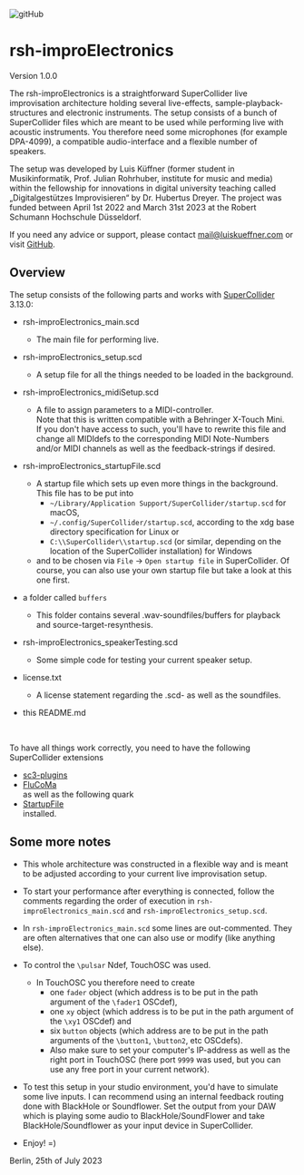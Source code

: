![gitHub](https://github.com/user4-33/rsh-improElectronics/assets/119926454/a0020673-daae-412c-a304-e01612e475a8)
# rsh-improElectronics

Version 1.0.0

The rsh-improElectronics is a straightforward SuperCollider live improvisation architecture holding several live-effects, sample-playback-structures and electronic instruments. The setup consists of a bunch of SuperCollider files which are meant to be used while performing live with acoustic instruments. You therefore need some microphones (for example DPA-4099), a compatible audio-interface and a flexible number of speakers.

The setup was developed by Luis Küffner (former student in Musikinformatik, Prof. Julian Rohrhuber, institute for music and media) within the fellowship for innovations in digital university teaching called „Digitalgestützes Improvisieren“ by Dr. Hubertus Dreyer. The project was funded between April 1st 2022 and March 31st 2023 at the Robert Schumann Hochschule Düsseldorf.

If you need any advice or support, please contact mail@luiskueffner.com or visit [GitHub](https://github.com/user4-33/rsh-improElectronics). 

## Overview
The setup consists of the following parts and works with [SuperCollider](https://supercollider.github.io/) 3.13.0:

- rsh-improElectronics_main.scd
  - The main file for performing live.

- rsh-improElectronics_setup.scd
  - A setup file for all the things needed to be loaded in the background.

- rsh-improElectronics_midiSetup.scd
  - A file to assign parameters to a MIDI-controller.<br />
  Note that this is written compatible with a Behringer X-Touch Mini.<br />
  If you don't have access to such, you'll have to rewrite this file and change all MIDIdefs to the corresponding MIDI Note-Numbers and/or MIDI channels as well as the feedback-strings if desired.

- rsh-improElectronics_startupFile.scd
  - A startup file which sets up even more things in the background. This file has to be put into
    - `~/Library/Application Support/SuperCollider/startup.scd` for macOS,
    - `~/.config/SuperCollider/startup.scd`, according to the xdg base directory specification for Linux or
    - `C:\\SuperCollider\\startup.scd` (or similar, depending on the location of the SuperCollider installation) for Windows
  - and to be chosen via `File` -> `Open startup file` in SuperCollider. Of course, you can also use your own startup file but take a look at this one first.

- a folder called `buffers`
  - This folder contains several .wav-soundfiles/buffers for playback and source-target-resynthesis.

- rsh-improElectronics_speakerTesting.scd
  - Some simple code for testing your current speaker setup.

- license.txt
  - A license statement regarding the .scd- as well as the soundfiles.

- this README.md

<br>

To have all things work correctly, you need to have the following SuperCollider extensions
- [sc3-plugins](https://github.com/supercollider/sc3-plugins/releases)
- [FluCoMa](https://github.com/flucoma/flucoma-sc/releases/latest)<br />
as well as the following quark<br />
- [StartupFile](https://github.com/aiberlin/StartupFile)<br />
installed.





## Some more notes
- This whole architecture was constructed in a flexible way and is meant to be adjusted according to your current live improvisation setup.

- To start your performance after everything is connected, follow the comments regarding the order of execution in `rsh-improElectronics_main.scd` and `rsh-improElectronics_setup.scd`.

- In `rsh-improElectronics_main.scd` some lines are out-commented. They are often alternatives that one can also use or modify (like anything else).

- To control the `\pulsar` Ndef, TouchOSC was used.
  - In TouchOSC you therefore need to create
    - one `fader` object (which address is to be put in the path argument of the `\fader1` OSCdef),
    - one `xy` object (which address is to be put in the path argument of the `\xy1` OSCdef) and
    - six `button` objects (which address are to be put in the path arguments of the `\button1`, `\button2`, etc OSCdefs).
	- Also make sure to set your computer's IP-address as well as the right port in TouchOSC (here port `9999` was used, but you can use any free port in your current network).

- To test this setup in your studio environment, you'd have to simulate some live inputs. I can recommend using an internal feedback routing done with BlackHole or Soundflower. Set the output from your DAW which is playing some audio to BlackHole/SoundFlower and take BlackHole/Soundflower as your input device in SuperCollider.

- Enjoy! =)





Berlin, 25th of July 2023
